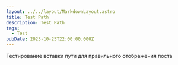 ```yaml
---
layout: ../../layout/MarkdownLayout.astro
title: Test Path
description: Test Path
tags:
  - Test
pubDate: 2023-10-25T22:00:00.000Z
---
```


Тестирование вставки пути для правильного отображения поста

